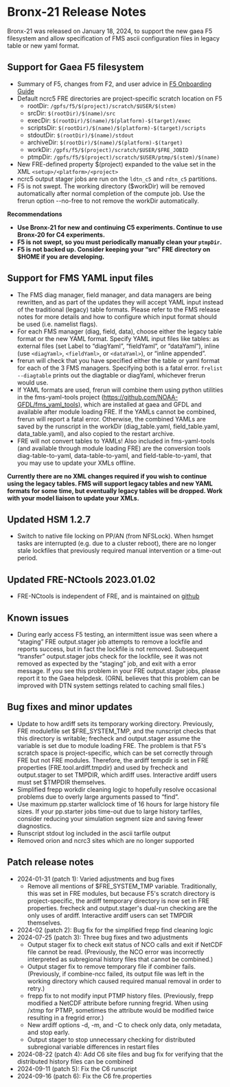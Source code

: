 # Bronx-21 Release Notes

Bronx-21 was released on January 18, 2024, to support the new gaea F5 filesystem and allow specification of FMS ascii configuration files in legacy table or new yaml format.

## Support for Gaea F5 filesystem
* Summary of F5, changes from F2, and user advice in [F5 Onboarding Guide](https://docs.google.com/document/d/1Z8YnZHaaWAWuyNfVGorrupBxtadOY04c4RL2Y2svZos/edit?usp=sharing)
* Default ncrc5 FRE directories are project-specific scratch location on F5
  * rootDir: `/gpfs/f5/$(project)/scratch/$USER/$(stem)`
  * srcDir: `$(rootDir)/$(name)/src`
  * execDir: `$(rootDir)/$(name)/$(platform)-$(target)/exec`
  * scriptsDir: `$(rootDir)/$(name)/$(platform)-$(target)/scripts`
  * stdoutDir: `$(rootDir)/$(name)/stdout`
  * archiveDir: `$(rootDir)/$(name)/$(platform)-$(target)`
  * workDir: `/gpfs/f5/$(project)/scratch/$USER/$FRE_JOBID`
  * ptmpDir: `/gpfs/f5/$(project)/scratch/$USER/ptmp/$(stem)/$(name)`
* New FRE-defined property $(project) expanded to the value set in the XML `<setup>/<platform>/<project>`
* ncrc5 output stager jobs are run on the `ldtn_c5` and `rdtn_c5` partitions.
* F5 is not swept. The working directory ($workDir) will be removed automatically after normal completion of the compute job. Use the frerun option --no-free to not remove the workDir automatically.

**Recommendations**
* **Use Bronx-21 for new and continuing C5 experiments. Continue to use Bronx-20 for C4 experiments.**
* **F5 is not swept, so you must periodically manually clean your `ptmpDir`.**
* **F5 is not backed up. Consider keeping your “src” FRE directory on $HOME if you are developing.**

## Support for FMS YAML input files
* The FMS diag manager, field manager, and data managers are being rewritten, and as part of the updates they will accept YAML input instead of the traditional (legacy) table formats. Please refer to the FMS release notes for more details and how to configure which input format should be used (i.e. namelist flags).
* For each FMS manager (diag, field, data), choose either the legacy table format or the new YAML format. Specify YAML input files like tables: as external files (set Label to “diagYaml”, “fieldYaml”, or “dataYaml”), inline (use `<diagYaml>`, `<fieldYaml>`, or `<dataYaml>`), or “inline appended”.
* frerun will check that you have specified either the table or yaml format for each of the 3 FMS managers. Specifying both is a fatal error. `frelist --diagtable` prints out the diagtable or diagYaml, whichever frerun would use.
* If YAML formats are used, frerun will combine them using python utilities in the fms-yaml-tools project (https://github.com/NOAA-GFDL/fms_yaml_tools), which are installed at gaea and GFDL and available after module loading FRE. If the YAMLs cannot be combined, frerun will report a fatal error. Otherwise, the combined YAMLs are saved by the runscript in the workDir (diag_table.yaml, field_table.yaml, data_table.yaml), and also copied to the restart archive.
* FRE will not convert tables to YAMLs! Also included in fms-yaml-tools (and available through module loading FRE) are the conversion tools diag-table-to-yaml, data-table-to-yaml, and field-table-to-yaml, that you may use to update your XMLs offline.

**Currently there are no XML changes required if you wish to continue using the legacy tables. FMS will support legacy tables and new YAML formats for some time, but eventually legacy tables will be dropped. Work with your model liaison to update your XMLs.**

## Updated HSM 1.2.7
* Switch to native file locking on PP/AN (from NFSLock). When hsmget tasks are interrupted (e.g. due to a cluster reboot), there are no longer stale lockfiles that previously required manual intervention or a time-out period.

## Updated FRE-NCtools 2023.01.02
* FRE-NCtools is independent of FRE, and is maintained on [github](https://github.com/NOAA-GFDL/FRE-NCtools)

## Known issues
* During early access F5 testing, an intermittent issue was seen where a “staging” FRE output.stager job attempts to remove a lockfile and reports success, but in fact the lockfile is not removed. Subsequent “transfer” output.stager jobs check for the lockfile, see it was not removed as expected by the “staging” job, and exit with a error message. If you see this problem in your FRE output.stager jobs, please report it to the Gaea helpdesk. (ORNL believes that this problem can be improved with DTN system settings related to caching small files.)

## Bug fixes and minor updates
* Update to how ardiff sets its temporary working directory. Previously, FRE modulefile set $FRE_SYSTEM_TMP, and the runscript checks that this directory is writable; frecheck and output.stager assume the variable is set due to module loading FRE. The problem is that F5's scratch space is project-specific, which can be set correctly through FRE but not FRE modules. Therefore, the ardiff tempdir is set in FRE properties (FRE.tool.ardiff.tmpdir) and used by frecheck and output.stager to set TMPDIR, which ardiff uses. Interactive ardiff users must set $TMPDIR themselves.
* Simplified frepp workdir cleaning logic to hopefully resolve occasional problems due to overly large arguments passed to “find”.
* Use maximum pp.starter wallclock time of 16 hours for large history file sizes. If your pp.starter jobs time-out due to large history tarfiles, consider reducing your simulation segment size and saving fewer diagnostics.
* Runscript stdout log included in the ascii tarfile output
* Removed orion and ncrc3 sites which are no longer supported

## Patch release notes
* 2024-01-31 (patch 1): Varied adjustments and bug fixes
  * Remove all mentions of $FRE_SYSTEM_TMP variable. Traditionally, this was set in FRE modules, but because F5's scratch directory is project-specific, the ardiff temporary directory is now set in FRE properties. frecheck and output.stager's dual-run checking are the only uses of ardiff. Interactive ardiff users can set TMPDIR themselves.
* 2024-02 (patch 2): Bug fix for the simplified frepp find cleaning logic
* 2024-07-25 (patch 3): Three bug fixes and two adjustments
  * Output stager fix to check exit status of NCO calls and exit if NetCDF file cannot be read. (Previously, the NCO error was incorrectly interpreted as subregional history files that cannot be combined.)
  * Output stager fix to remove temporary file if combiner fails. (Previously, if combine-ncc failed, its output file was left in the working directory which caused required manual removal in order to retry.)
  * frepp fix to not modify input PTMP history files. (Previously, frepp modified a NetCDF attribute before running fregrid. When using /xtmp for PTMP, sometimes the attribute would be modified twice resulting in a fregrid error.)
  * New ardiff options -d, -m, and -C to check only data, only metadata, and stop early.
  * Output stager to stop unnecessary checking for distributed subregional variable differences in restart files
* 2024-08-22 (patch 4): Add C6 site files and bug fix for verifying that the distributed history files can be combined
* 2024-09-11 (patch 5): Fix the C6 runscript
* 2024-09-16 (patch 6): Fix the C6 fre.properties
